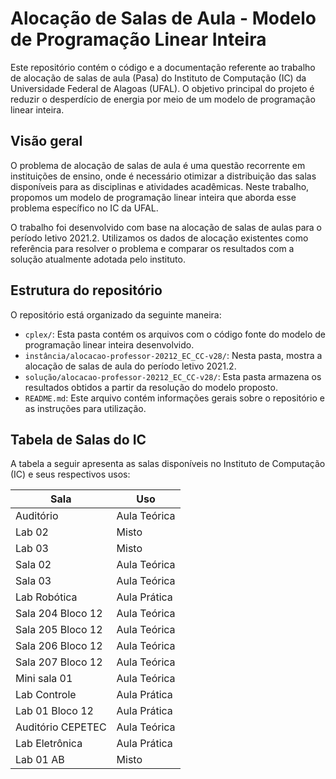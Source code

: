 # Alocação de Salas de Aula - Modelo de Programação Linear Inteira

Este repositório contém o código e a documentação referente ao trabalho de alocação de salas de aula (Pasa) do Instituto de Computação (IC) da Universidade Federal de Alagoas (UFAL). O objetivo principal do projeto é reduzir o desperdício de energia por meio de um modelo de programação linear inteira.

## Visão geral

O problema de alocação de salas de aula é uma questão recorrente em instituições de ensino, onde é necessário otimizar a distribuição das salas disponíveis para as disciplinas e atividades acadêmicas. Neste trabalho, propomos um modelo de programação linear inteira que aborda esse problema específico no IC da UFAL.

O trabalho foi desenvolvido com base na alocação de salas de aulas para o período letivo 2021.2. Utilizamos os dados de alocação existentes como referência para resolver o problema e comparar os resultados com a solução atualmente adotada pelo instituto.

## Estrutura do repositório

O repositório está organizado da seguinte maneira:

- `cplex/`: Esta pasta contém os arquivos com o código fonte do modelo de programação linear inteira desenvolvido. 
- `instância/alocacao-professor-20212_EC_CC-v28/`: Nesta pasta, mostra a alocação de salas de aula do período letivo 2021.2.
- `solução/alocacao-professor-20212_EC_CC-v28/`: Esta pasta armazena os resultados obtidos a partir da resolução do modelo proposto.
- `README.md`: Este arquivo contém informações gerais sobre o repositório e as instruções para utilização.

## Tabela de Salas do IC

A tabela a seguir apresenta as salas disponíveis no Instituto de Computação (IC) e seus respectivos usos:

| Sala               | Uso           |
|--------------------|---------------|
| Auditório          | Aula Teórica  |
| Lab 02             | Misto         |
| Lab 03             | Misto         |
| Sala 02            | Aula Teórica  |
| Sala 03            | Aula Teórica  |
| Lab Robótica       | Aula Prática  |
| Sala 204 Bloco 12  | Aula Teórica  |
| Sala 205 Bloco 12  | Aula Teórica  |
| Sala 206 Bloco 12  | Aula Teórica  |
| Sala 207 Bloco 12  | Aula Teórica  |
| Mini sala 01       | Aula Teórica  |
| Lab Controle       | Aula Prática  |
| Lab 01 Bloco 12    | Aula Prática  |
| Auditório CEPETEC  | Aula Teórica  |
| Lab Eletrônica     | Aula Prática  |
| Lab 01 AB          | Misto         |



